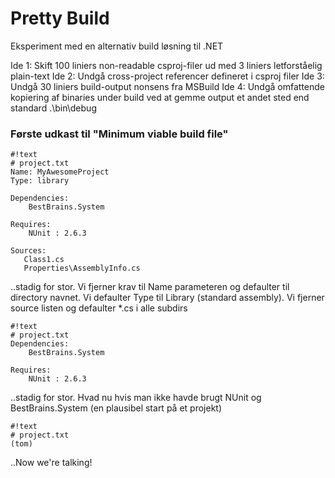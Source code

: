 # Pretty Build #

Eksperiment med en alternativ build løsning til .NET


Ide 1: Skift 100 liniers non-readable csproj-filer ud med 3 liniers letforståelig plain-text
Ide 2: Undgå cross-project referencer defineret i csproj filer
Ide 3: Undgå 30 liniers build-output nonsens fra MSBuild
Ide 4: Undgå omfattende kopiering af binaries under build ved at gemme output et andet sted end standard .\bin\debug


### Første udkast til "Minimum viable build file" ###


```
#!text
# project.txt
Name: MyAwesomeProject
Type: library

Dependencies:
    BestBrains.System

Requires:
    NUnit : 2.6.3

Sources:
   Class1.cs
   Properties\AssemblyInfo.cs
```

..stadig for stor. Vi fjerner krav til Name parameteren og defaulter til directory navnet. Vi defaulter Type til Library (standard assembly). Vi fjerner source listen og defaulter *.cs i alle subdirs

```
#!text
# project.txt
Dependencies:
    BestBrains.System

Requires:
    NUnit : 2.6.3
```

..stadig for stor. Hvad nu hvis man ikke havde brugt NUnit og BestBrains.System (en plausibel start på et projekt)

```
#!text
# project.txt
(tom)
```

..Now we're talking!